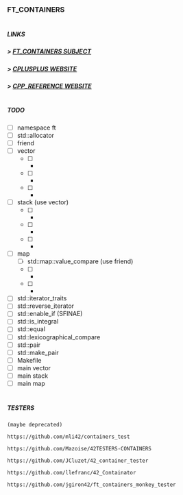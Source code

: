 ### FT_CONTAINERS
#
##### LINKS
##### > [FT_CONTAINERS SUBJECT](https://cdn.intra.42.fr/pdf/pdf/61426/en.subject.pdf)
##### > [CPLUSPLUS WEBSITE](https://cplusplus.com/reference/)
##### > [CPP_REFERENCE WEBSITE](https://en.cppreference.com/w/cpp)

#
##### TODO
- [ ] namespace ft
- [ ] std::allocator
- [ ] friend
- [ ] vector
  - [ ] -
  - [ ] -
  - [ ] -
- [ ] stack (use vector)
  - [ ] -
  - [ ] -
  - [ ] -
- [ ] map
  - [ ] std::map::value_compare (use friend)
  - [ ] -
  - [ ] -
- [ ] std::iterator_traits
- [ ] std::reverse_iterator
- [ ] std::enable_if (SFINAE)
- [ ] std::is_integral
- [ ] std::equal
- [ ] std::lexicographical_compare
- [ ] std::pair
- [ ] std::make_pair
- [ ] Makefile
- [ ] main vector
- [ ] main stack
- [ ] main map

#
##### TESTERS
```
(maybe deprecated)

https://github.com/mli42/containers_test

https://github.com/Mazoise/42TESTERS-CONTAINERS

https://github.com/JCluzet/42_container_tester

https://github.com/llefranc/42_Containator

https://github.com/jgiron42/ft_containers_monkey_tester
```
